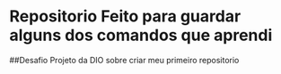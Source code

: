 # Repositorio Feito para guardar alguns dos comandos que aprendi

##Desafio Projeto da DIO sobre criar meu primeiro repositorio
